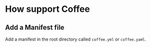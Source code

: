 # How support Coffee

## Add a Manifest file

Add a manifest in the root directory called `coffee.yml` or `coffee.yaml`.
